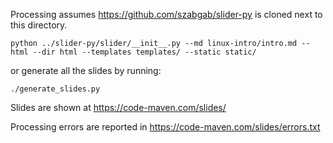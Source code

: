 
Processing assumes https://github.com/szabgab/slider-py is cloned next to this directory.

```
python ../slider-py/slider/__init__.py --md linux-intro/intro.md --html --dir html --templates templates/ --static static/
```

or generate all the slides by running:

```
./generate_slides.py
```

Slides are shown at https://code-maven.com/slides/

Processing errors are reported in https://code-maven.com/slides/errors.txt
